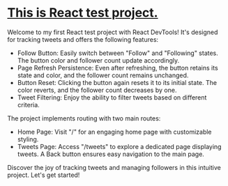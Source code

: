 # [This is React test project.](https://galladindorogo.github.io/tweets-my-Test/)

Welcome to my first React test project with React DevTools! It's designed for tracking tweets and offers the following features:

- Follow Button: Easily switch between "Follow" and "Following" states. The button color and follower count update accordingly.
- Page Refresh Persistence: Even after refreshing, the button retains its state and color, and the follower count remains unchanged.
- Button Reset: Clicking the button again resets it to its initial state. The color reverts, and the follower count decreases by one.
- Tweet Filtering: Enjoy the ability to filter tweets based on different criteria.

The project implements routing with two main routes:

- Home Page: Visit "/" for an engaging home page with customizable styling.
- Tweets Page: Access "/tweets" to explore a dedicated page displaying tweets. A Back button ensures easy navigation to the main page.

Discover the joy of tracking tweets and managing followers in this intuitive project. Let's get started!
